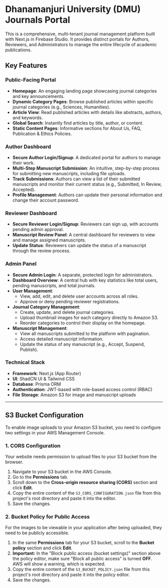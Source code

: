 # Dhanamanjuri University (DMU) Journals Portal

This is a comprehensive, multi-tenant journal management platform built with Next.js in Firebase Studio. It provides distinct portals for Authors, Reviewers, and Administrators to manage the entire lifecycle of academic publications.

## Key Features

### Public-Facing Portal
- **Homepage**: An engaging landing page showcasing journal categories and key announcements.
- **Dynamic Category Pages**: Browse published articles within specific journal categories (e.g., Sciences, Humanities).
- **Article View**: Read published articles with details like abstracts, authors, and keywords.
- **Global Search**: Instantly find articles by title, author, or content.
- **Static Content Pages**: Informative sections for About Us, FAQ, Publication & Ethics Policies.

### Author Dashboard
- **Secure Author Login/Signup**: A dedicated portal for authors to manage their work.
- **Multi-Step Manuscript Submission**: An intuitive, step-by-step process for submitting new manuscripts, including file uploads.
- **Track Submissions**: Authors can view a list of their submitted manuscripts and monitor their current status (e.g., Submitted, In Review, Accepted).
- **Profile Management**: Authors can update their personal information and change their account password.

### Reviewer Dashboard
- **Secure Reviewer Login/Signup**: Reviewers can sign up, with accounts pending admin approval.
- **Manuscript Review Panel**: A central dashboard for reviewers to view and manage assigned manuscripts.
- **Update Status**: Reviewers can update the status of a manuscript through the review process.

### Admin Panel
- **Secure Admin Login**: A separate, protected login for administrators.
- **Dashboard Overview**: A central hub with key statistics like total users, pending manuscripts, and total journals.
- **User Management**:
    - View, add, edit, and delete user accounts across all roles.
    - Approve or deny pending reviewer registrations.
- **Journal Category Management**:
    - Create, update, and delete journal categories.
    - Upload thumbnail images for each category directly to Amazon S3.
    - Reorder categories to control their display on the homepage.
- **Manuscript Management**:
    - View all manuscripts submitted to the platform with pagination.
    - Access detailed manuscript information.
    - Update the status of any manuscript (e.g., Accept, Suspend, Publish).

### Technical Stack
- **Framework**: Next.js (App Router)
- **UI**: ShadCN UI & Tailwind CSS
- **Database**: Prisma ORM
- **Authentication**: JWT-based with role-based access control (RBAC)
- **File Storage**: Amazon S3 for image and manuscript uploads

---

## S3 Bucket Configuration

To enable image uploads to your Amazon S3 bucket, you need to configure two settings in your AWS Management Console.

### 1. CORS Configuration

Your website needs permission to upload files to your S3 bucket from the browser.

1.  Navigate to your S3 bucket in the AWS Console.
2.  Go to the **Permissions** tab.
3.  Scroll down to the **Cross-origin resource sharing (CORS)** section and click **Edit**.
4.  Copy the entire content of the `S3_CORS_CONFIGURATION.json` file from this project's root directory and paste it into the editor.
5.  Save the changes.

### 2. Bucket Policy for Public Access

For the images to be viewable in your application after being uploaded, they need to be publicly accessible.

1.  In the same **Permissions** tab for your S3 bucket, scroll to the **Bucket policy** section and click **Edit**.
2.  **Important:** In the "Block public access (bucket settings)" section above the policy editor, make sure "Block all public access" is turned **OFF**. AWS will show a warning, which is expected.
3.  Copy the entire content of the `S3_BUCKET_POLICY.json` file from this project's root directory and paste it into the policy editor.
4.  Save the changes.
